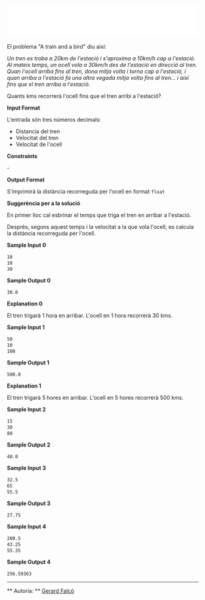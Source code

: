 ![image](birdtrain.gif)

El problema "A train and a bird" diu així:

*Un tren es troba a 20km de l'estació i s'aproxima a 10km/h cap a
l'estació. Al mateix temps, un ocell vola a 30km/h des de l'estació en
direcció al tren. Quan l'ocell arriba fins al tren, dona mitja volta i
torna cap a l'estació, i quan arriba a l'estació fa una altra vegada
mitja volta fins al tren... i així fins que el tren arriba a l'estació.*

Quants kms recorrerà l'ocell fins que el tren arribi a l'estació?

**Input Format**

L'entrada són tres números decimals:

  - Distancia del tren
  - Velocitat del tren
  - Velocitat de l'ocell

**Constraints**

\-

**Output Format**

S'imprimirà la distància recorreguda per l'ocell en format `float`

**Suggerència per a la solució**

En primer lloc cal esbrinar el temps que triga el tren en arribar a
l'estació.

Després, segons aquest temps i la velocitat a la que vola l'ocell, es
calcula la distància recorreguda per l'ocell.

**Sample Input 0**

    10
    10
    30

**Sample Output 0**

    30.0

**Explanation 0**

El tren trigarà 1 hora en arribar. L'ocell en 1 hora recorrerà 30 kms.

**Sample Input 1**

    50
    10
    100

**Sample Output 1**

    500.0

**Explanation 1**

El tren trigarà 5 hores en arribar. L'ocell en 5 hores recorrerà 500
kms.

**Sample Input 2**

    15
    30
    80

**Sample Output 2**

    40.0

**Sample Input 3**

    32.5
    65
    55.5

**Sample Output 3**

    27.75

**Sample Input 4**

    200.5
    43.25
    55.35

**Sample Output 4**

    256.59363

----------

** Autoria: **
[Gerard Falcó](https://github.com/gerardfp)
